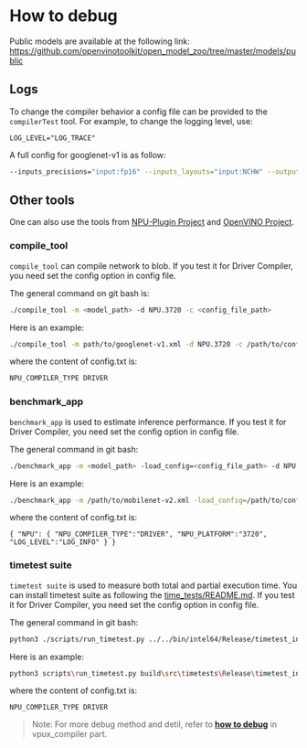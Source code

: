 # How to debug

Public models are available at the following link: https://github.com/openvinotoolkit/open_model_zoo/tree/master/models/public

## Logs

To change the compiler behavior a config file can be provided to the `compilerTest` tool. For example, to change the logging level, use:
```
LOG_LEVEL="LOG_TRACE"
```

A full config for googlenet-v1 is as follow:
``` bash
--inputs_precisions="input:fp16" --inputs_layouts="input:NCHW" --outputs_precisions="InceptionV1/Logits/Predictions/Softmax:fp16" --outputs_layouts="InceptionV1/Logits/Predictions/Softmax:NC" --config NPU_PLATFORM="3720" DEVICE_ID="NPU.3720" LOG_LEVEL="LOG_TRACE" NPU_COMPILATION_MODE="DefaultHW"  NPU_COMPILATION_MODE_PARAMS="swap-transpose-with-fq=1 force-z-major-concat=1 quant-dequant-removal=1 propagate-quant-dequant=0"

```


## Other tools

One can also use the tools from [NPU-Plugin Project] and [OpenVINO Project].

### compile_tool

`compile_tool` can compile network to blob. If you test it for Driver Compiler, you need set the config option in config file.

The general command on git bash is:
``` bash
./compile_tool -m <model_path> -d NPU.3720 -c <config_file_path>
```

Here is an example:
```bash
./compile_tool -m path/to/googlenet-v1.xml -d NPU.3720 -c /path/to/config.txt
```
where the content of config.txt is:
```bash
NPU_COMPILER_TYPE DRIVER
```


### benchmark_app

`benchmark_app` is used to estimate inference performance. If you test it for Driver Compiler, you need set the config option in config file.

The general command in git bash:
```bash
./benchmark_app -m <model_path> -load_config=<config_file_path> -d NPU.3720
```

Here is an example:
``` bash
./benchmark_app -m /path/to/mobilenet-v2.xml -load_config=/path/to/config.txt -d NPU
```
where the content of config.txt is:
```
{ "NPU": { "NPU_COMPILER_TYPE":"DRIVER", "NPU_PLATFORM":"3720", "LOG_LEVEL":"LOG_INFO" } }
```

### timetest suite

`timetest suite` is used to measure both total and partial execution time. You can install timetest suite as following the [time_tests/README.md](https://github.com/openvinotoolkit/openvino/blob/master/tests/time_tests/README.md). If you test it for Driver Compiler, you need set the config option in config file.

The general command in git bash:
```bash
python3 ./scripts/run_timetest.py ../../bin/intel64/Release/timetest_infer_api_2.exe -m <model_path> -d NPU.3720 -f <config_file_path>
```

Here is an example:
```bash
python3 scripts\run_timetest.py build\src\timetests\Release\timetest_infer.exe -m googlenet-v1.xml -d NPU.3720 -f config.txt
```
where the content of config.txt is:
```
NPU_COMPILER_TYPE DRIVER
```

>Note: For more debug method and detil, refer to **[how to debug](../../vpux_compiler/docs/guides/how_to_debug.md)** in vpux_compiler part.


[OpenVINO Project]: https://github.com/openvinotoolkit/openvino
[NPU-Plugin Project]: https://github.com/openvinotoolkit/npu_plugin.git
